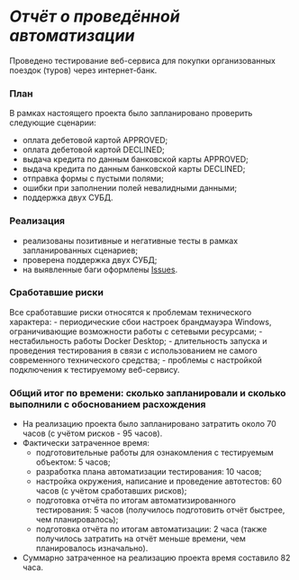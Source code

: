 # ***Отчёт о проведённой автоматизации***
Проведено тестирование веб-сервиса для покупки организованных поездок (туров) через интернет-банк.

### План
В рамках настоящего проекта было запланировано проверить следующие сценарии:
- оплата дебетовой картой APPROVED;
- оплата дебетовой картой DECLINED;
- выдача кредита по данным банковской карты APPROVED;
- выдача кредита по данным банковской карты DECLINED;
- отправка формы с пустыми полями;
- ошибки при заполнении полей невалидными данными;
- поддержка двух СУБД.

### Реализация
- реализованы позитивные и негативные тесты в рамках запланированных сценариев;
- проверена поддержка двух СУБД;
- на выявленные баги оформлены [Issues]().

### Сработавшие риски
Все сработавшие риски относятся к проблемам технического характера:
    - периодические сбои настроек брандмауэра Windows, ограничивающие возможности работы с сетевыми ресурсами;
    - нестабильность работы Docker Desktop;
    - длительность запуска и проведения тестирования в связи с использованием не самого современного технического средства;
    - проблемы с настройкой подключения к тестируемому веб-сервису.

### Общий итог по времени: сколько запланировали и сколько выполнили с обоснованием расхождения
- На реализацию проекта было запланировано затратить около 70 часов (с учётом рисков - 95 часов).
- Фактически затраченное время:
  - подготовительные работы для ознакомления с тестируемым объектом: 5 часов;
  - разработка плана автоматизации тестирования: 10 часов;
  - настройка окружения, написание и проведение автотестов: 60 часов (с учётом сработавших рисков);
  - подготовка отчёта по итогам автоматизированного тестирования: 5 часов (получилось подготовить отчёт быстрее, чем планировалось);
  - подготовка отчёта по итогам автоматизации: 2 часа (также получилось затратить на отчёт меньше времени, чем планировалось изначально).
- Суммарно затраченное на реализацию проекта время составило 82 часа.